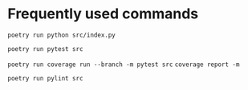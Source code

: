 # Frequently used commands

`poetry run python src/index.py`

`poetry run pytest src`

`poetry run coverage run --branch -m pytest src`
`coverage report -m`

`poetry run pylint src`